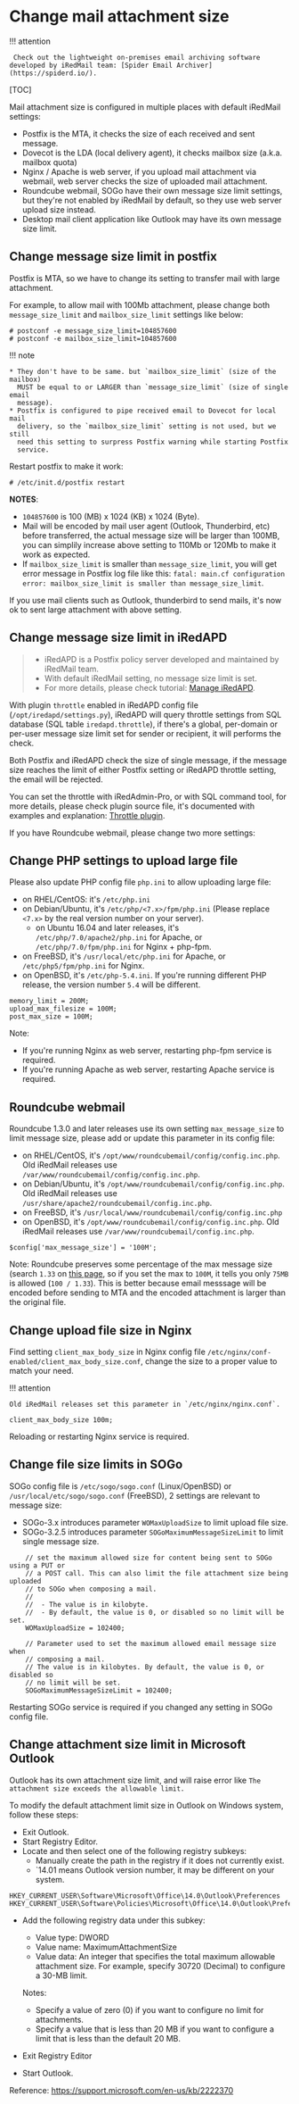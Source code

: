 # Change mail attachment size

!!! attention

	 Check out the lightweight on-premises email archiving software developed by iRedMail team: [Spider Email Archiver](https://spiderd.io/).

[TOC]

Mail attachment size is configured in multiple places with default iRedMail settings:

- Postfix is the MTA, it checks the size of each received and sent message.
- Dovecot is the LDA (local delivery agent), it checks mailbox size (a.k.a. mailbox quota)
- Nginx / Apache is web server, if you upload mail attachment via webmail, web
  server checks the size of uploaded mail attachment.
- Roundcube webmail, SOGo have their own message size limit settings, but
  they're not enabled by iRedMail by default, so they use web server upload
  size instead.
- Desktop mail client application like Outlook may have its own message size
  limit.

## Change message size limit in postfix

Postfix is MTA, so we have to change its setting to transfer mail with large
attachment.

For example, to allow mail with 100Mb attachment, please change both
`message_size_limit` and `mailbox_size_limit` settings like below:

```
# postconf -e message_size_limit=104857600
# postconf -e mailbox_size_limit=104857600
```

!!! note

    * They don't have to be same. but `mailbox_size_limit` (size of the mailbox)
      MUST be equal to or LARGER than `message_size_limit` (size of single email
      message).
    * Postfix is configured to pipe received email to Dovecot for local mail
      delivery, so the `mailbox_size_limit` setting is not used, but we still
      need this setting to surpress Postfix warning while starting Postfix
      service.

Restart postfix to make it work:

```
# /etc/init.d/postfix restart
```

__NOTES__:

* `104857600` is 100 (MB) x 1024 (KB) x 1024 (Byte).
* Mail will be encoded by mail user agent (Outlook, Thunderbird, etc) before
  transferred, the actual message size will be larger than 100MB, you can
  simplily increase above setting to 110Mb or 120Mb to make it work as expected.
* If `mailbox_size_limit` is smaller than `message_size_limit`, you will get
  error message in Postfix log file like this: `fatal: main.cf configuration
  error: mailbox_size_limit is smaller than message_size_limit`.

If you use mail clients such as Outlook, thunderbird to send mails, it's now
ok to sent large attachment with above setting.

## Change message size limit in iRedAPD

> * iRedAPD is a Postfix policy server developed and maintained by iRedMail team.
> * With default iRedMail setting, no message size limit is set.
> * For more details, please check tutorial: [Manage iRedAPD](./manage.iredapd.html).

With plugin `throttle` enabled in iRedAPD config file (`/opt/iredapd/settings.py`),
iRedAPD will query throttle settings from SQL database (SQL table `iredapd.throttle`),
if there's a global, per-domain or per-user message size limit set for sender
or recipient, it will performs the check.

Both Postfix and iRedAPD check the size of single message, if the message size reaches
the limit of either Postfix setting or iRedAPD throttle setting, the email will
be rejected.

You can set the throttle with iRedAdmin-Pro, or with SQL command tool, for more
details, please check plugin source file, it's documented with examples and
explanation: [Throttle plugin](https://github.com/iredmail/iRedAPD/blob/master/plugins/throttle.py).

If you have Roundcube webmail, please change two more settings:

## Change PHP settings to upload large file

Please also update PHP config file `php.ini` to allow uploading large file:

* on RHEL/CentOS: it's `/etc/php.ini`
* on Debian/Ubuntu, it's `/etc/php/<7.x>/fpm/php.ini` (Please replace `<7.x>`
  by the real version number on your server).
    * on Ubuntu 16.04 and later releases, it's `/etc/php/7.0/apache2/php.ini`
      for Apache, or `/etc/php/7.0/fpm/php.ini` for Nginx + php-fpm.
* on FreeBSD, it's `/usr/local/etc/php.ini` for Apache, or
  `/etc/php5/fpm/php.ini` for Nginx.
* on OpenBSD, it's `/etc/php-5.4.ini`. If you're running different PHP release,
  the version number `5.4` will be different.

```
memory_limit = 200M;
upload_max_filesize = 100M;
post_max_size = 100M;
```

Note:

* If you're running Nginx as web server, restarting php-fpm service is required.
* If you're running Apache as web server, restarting Apache service is required.

## Roundcube webmail

Roundcube 1.3.0 and later releases use its own setting `max_message_size` to
limit message size, please add or update this parameter in its config file:

* on RHEL/CentOS, it's `/opt/www/roundcubemail/config/config.inc.php`.
  Old iRedMail releases use `/var/www/roundcubemail/config/config.inc.php`.
* on Debian/Ubuntu, it's `/opt/www/roundcubemail/config/config.inc.php`.
  Old iRedMail releases use `/usr/share/apache2/roundcubemail/config.inc.php`.
* on FreeBSD, it's `/usr/local/www/roundcubemail/config/config.inc.php`
* on OpenBSD, it's `/opt/www/roundcubemail/config/config.inc.php`.
  Old iRedMail releases use `/var/www/roundcubemail/config.inc.php`.

```
$config['max_message_size'] = '100M';
```

Note: Roundcube preserves some percentage of the max message size
(search `1.33` on [this page](https://github.com/roundcube/roundcubemail/blob/master/program/actions/mail/compose.php#L1484), so if you set the max to `100M`, it tells you only `75MB` is
allowed (`100 / 1.33`). This is better because email messsage will be encoded
before sending to MTA and the encoded attachment is larger than the original file.

## Change upload file size in Nginx

Find setting `client_max_body_size` in Nginx config file
`/etc/nginx/conf-enabled/client_max_body_size.conf`, change the size to a
proper value to match your need.

!!! attention

    Old iRedMail releases set this parameter in `/etc/nginx/nginx.conf`.

```
client_max_body_size 100m;
```

Reloading or restarting Nginx service is required.

## Change file size limits in SOGo

SOGo config file is `/etc/sogo/sogo.conf` (Linux/OpenBSD) or
`/usr/local/etc/sogo/sogo.conf` (FreeBSD), 2 settings are relevant to message size:

* SOGo-3.x introduces parameter `WOMaxUploadSize` to limit upload file size.
* SOGo-3.2.5 introduces parameter `SOGoMaximumMessageSizeLimit` to limit single
  message size.

```
    // set the maximum allowed size for content being sent to SOGo using a PUT or
    // a POST call. This can also limit the file attachment size being uploaded
    // to SOGo when composing a mail.
    //
    //  - The value is in kilobyte.
    //  - By default, the value is 0, or disabled so no limit will be set.
    WOMaxUploadSize = 102400;

    // Parameter used to set the maximum allowed email message size when
    // composing a mail.
    // The value is in kilobytes. By default, the value is 0, or disabled so
    // no limit will be set.
    SOGoMaximumMessageSizeLimit = 102400;
```

Restarting SOGo service is required if you changed any setting in SOGo config file.

## Change attachment size limit in Microsoft Outlook

Outlook has its own attachment size limit, and will raise error like `The
attachment size exceeds the allowable limit.`

To modify the default attachment limit size in Outlook on Windows system,
follow these steps:

* Exit Outlook.
* Start Registry Editor.
* Locate and then select one of the following registry subkeys:
    * Manually create the path in the registry if it does not currently exist.
    * `14.01 means Outlook version number, it may be different on your system.

```
HKEY_CURRENT_USER\Software\Microsoft\Office\14.0\Outlook\Preferences
HKEY_CURRENT_USER\Software\Policies\Microsoft\Office\14.0\Outlook\Preferences
```

* Add the following registry data under this subkey:

    * Value type: DWORD
    * Value name: MaximumAttachmentSize
    * Value data: An integer that specifies the total maximum allowable
      attachment size. For example, specify 30720 (Decimal) to configure a
      30-MB limit.

    Notes:

    * Specify a value of zero (0) if you want to configure no limit for attachments.
    * Specify a value that is less than 20 MB if you want to configure a limit
      that is less than the default 20 MB.

* Exit Registry Editor
* Start Outlook.

Reference: <https://support.microsoft.com/en-us/kb/2222370>
